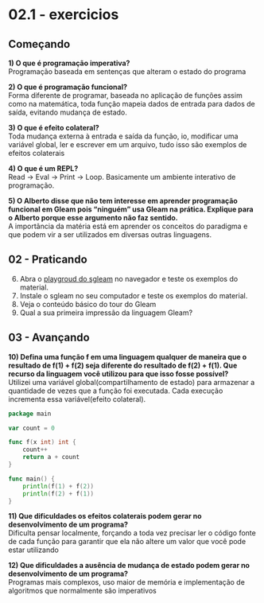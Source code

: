 # 02.1 - exercicios

## Começando

**1) O que é programação imperativa?**  
Programação baseada em sentenças que alteram o estado do programa

**2) O que é programação funcional?**  
Forma diferente de programar, baseada no aplicação de funções assim como na matemática, toda função mapeia dados de entrada para dados de saída, evitando mudança de estado.

**3) O que é efeito colateral?**  
Toda mudança externa à entrada e saída da função, io, modificar uma variável global, ler e escrever em um arquivo, tudo isso são exemplos de efeitos colaterais

**4) O que é um REPL?**  
Read -> Eval -> Print -> Loop. Basicamente um ambiente interativo de programação.

**5) O Alberto disse que não tem interesse em aprender programação funcional em Gleam pois “ninguém” usa Gleam na prática. Explique para o Alberto porque esse argumento não faz sentido.**  
A importância da matéria está em aprender os conceitos do paradigma e que podem vir a ser utilizados em diversas outras linguagens.

## 02 - Praticando

6) Abra o [playgroud do sgleam](https://malbarbo.pro.br/sgleam/play.html) no navegador e teste os exemplos do material.
7) Instale o sgleam no seu computador e teste os exemplos do material.
8) Veja o conteúdo básico do tour do Gleam
9) Qual a sua primeira impressão da linguagem Gleam?

## 03 - Avançando

**10) Defina uma função f em uma linguagem qualquer de maneira que o resultado de f(1) + f(2) seja diferente do resultado de f(2) + f(1). Que recurso da linguagem você utilizou para que isso fosse possível?**  
Utilizei uma variável global(compartilhamento de estado) para armazenar a quantidade de vezes que a função foi executada. Cada execução incrementa essa variável(efeito colateral).
```Go
package main

var count = 0

func f(x int) int {
	count++
	return a + count
}

func main() {
	println(f(1) + f(2))
	println(f(2) + f(1))
}
```

**11) Que dificuldades os efeitos colaterais podem gerar no desenvolvimento de um programa?**  
Dificulta pensar localmente, forçando a toda vez precisar ler o código fonte de cada função para garantir que ela não altere um valor que você pode estar utilizando

**12) Que dificuldades a ausência de mudança de estado podem gerar no desenvolvimento de um programa?**  
Programas mais complexos, uso maior de memória e implementação de algoritmos que normalmente são imperativos
